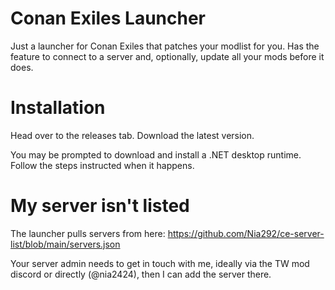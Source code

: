 # Conan Exiles Launcher
Just a launcher for Conan Exiles that patches your modlist for you. Has the feature to connect to a server and, optionally, update all your mods before it does. 

# Installation
Head over to the releases tab. Download the latest version.

You may be prompted to download and install a .NET desktop runtime. Follow the steps instructed when it happens. 

# My server isn't listed
The launcher pulls servers from here: https://github.com/Nia292/ce-server-list/blob/main/servers.json

Your server admin needs to get in touch with me, ideally via the TW mod discord or directly (@nia2424), then I can add the server there. 

